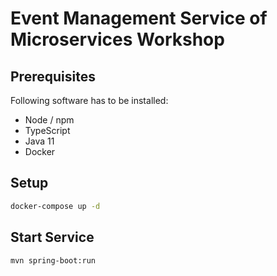 # Event Management Service of Microservices Workshop

## Prerequisites

Following software has to be installed:

- Node / npm
- TypeScript
- Java 11
- Docker

## Setup

```bash
docker-compose up -d
```

## Start Service

```bash
mvn spring-boot:run

```
